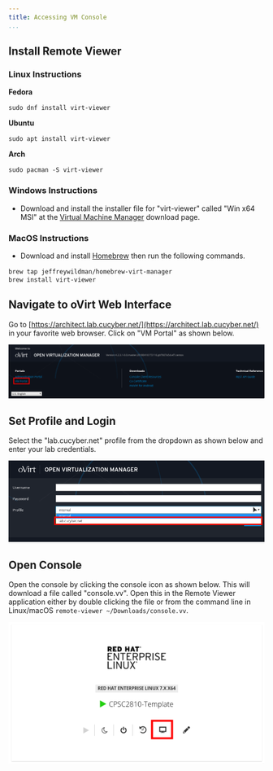 ```yaml
---
title: Accessing VM Console
...
```


## Install Remote Viewer


### Linux Instructions

**Fedora**

```
sudo dnf install virt-viewer
```

**Ubuntu**

```
sudo apt install virt-viewer
```

**Arch**

```
sudo pacman -S virt-viewer
```


### Windows Instructions

* Download and install the installer file for "virt-viewer" called "Win x64 MSI" at the [Virtual Machine Manager](https://virt-manager.org/download/) download page.


### MacOS Instructions

* Download and install [Homebrew](https://brew.sh/) then run the following commands.

```
brew tap jeffreywildman/homebrew-virt-manager
brew install virt-viewer
```


## Navigate to oVirt Web Interface

Go to [https://architect.lab.cucyber.net/](https://architect.lab.cucyber.net/) in your favorite web browser. Click on "VM Portal" as shown below.

![](lab/vmportal.png)


## Set Profile and Login

Select the "lab.cucyber.net" profile from the dropdown as shown below and enter your lab credentials.

![](lab/profile.png)


## Open Console

Open the console by clicking the console icon as shown below. This will download a file called "console.vv". Open this in the Remote Viewer application either by double clicking the file or from the command line in Linux/macOS `remote-viewer ~/Downloads/console.vv`.

![](lab/vm.png)
